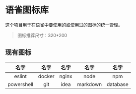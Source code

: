 # 语雀图标库

这个项目用于在语雀中要使用的或使用过的图标的统一管理。

> 图标推荐尺寸：320*200

## 现有图标

|     名字     |   名字   |  名字   |    名字    |    名字    |
|:----------:|:------:|:-----:|:--------:|:--------:|
|   eslint   | docker | nginx |   node   |   npm    |
| powershell |  git   | idea  | markdown | database |

